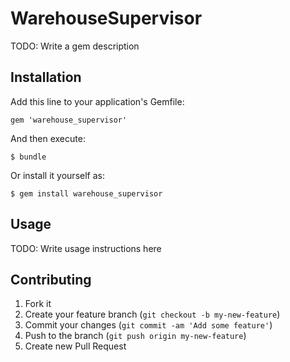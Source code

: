 # WarehouseSupervisor

TODO: Write a gem description

## Installation

Add this line to your application's Gemfile:

    gem 'warehouse_supervisor'

And then execute:

    $ bundle

Or install it yourself as:

    $ gem install warehouse_supervisor

## Usage

TODO: Write usage instructions here

## Contributing

1. Fork it
2. Create your feature branch (`git checkout -b my-new-feature`)
3. Commit your changes (`git commit -am 'Add some feature'`)
4. Push to the branch (`git push origin my-new-feature`)
5. Create new Pull Request

